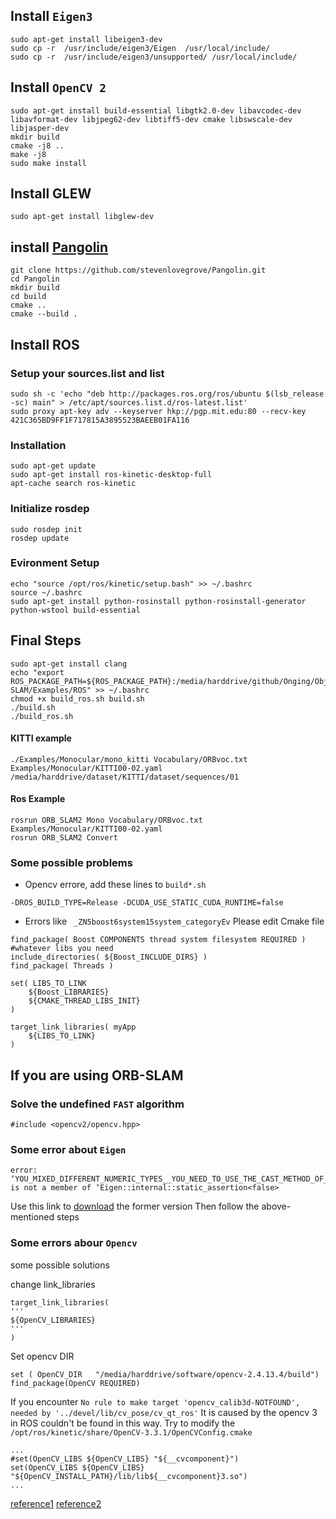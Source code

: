 ## Install `Eigen3`
```
sudo apt-get install libeigen3-dev
sudo cp -r  /usr/include/eigen3/Eigen  /usr/local/include/
sudo cp -r  /usr/include/eigen3/unsupported/ /usr/local/include/
```
## Install `OpenCV 2`
```
sudo apt-get install build-essential libgtk2.0-dev libavcodec-dev libavformat-dev libjpeg62-dev libtiff5-dev cmake libswscale-dev libjasper-dev
mkdir build
cmake -j8 ..
make -j8
sudo make install
```
## Install GLEW
```
sudo apt-get install libglew-dev
```
## install [Pangolin](https://github.com/stevenlovegrove/Pangolin)
```
git clone https://github.com/stevenlovegrove/Pangolin.git
cd Pangolin
mkdir build
cd build
cmake ..
cmake --build .
```
## Install ROS
### Setup your sources.list and list
```
sudo sh -c 'echo "deb http://packages.ros.org/ros/ubuntu $(lsb_release -sc) main" > /etc/apt/sources.list.d/ros-latest.list'
sudo proxy apt-key adv --keyserver hkp://pgp.mit.edu:80 --recv-key 421C365BD9FF1F717815A3895523BAEEB01FA116
```
### Installation
```
sudo apt-get update
sudo apt-get install ros-kinetic-desktop-full
apt-cache search ros-kinetic
```


### Initialize rosdep
```
sudo rosdep init
rosdep update
```
### Evironment Setup
```
echo "source /opt/ros/kinetic/setup.bash" >> ~/.bashrc
source ~/.bashrc
sudo apt-get install python-rosinstall python-rosinstall-generator python-wstool build-essential
```
## Final Steps
```
sudo apt-get install clang
echo "export ROS_PACKAGE_PATH=${ROS_PACKAGE_PATH}:/media/harddrive/github/Onging/Object-SLAM/Examples/ROS" >> ~/.bashrc
chmod +x build_ros.sh build.sh
./build.sh
./build_ros.sh
```
#### KITTI example
```
./Examples/Monocular/mono_kitti Vocabulary/ORBvoc.txt Examples/Monocular/KITTI00-02.yaml /media/harddrive/dataset/KITTI/dataset/sequences/01
```
#### Ros Example
```
rosrun ORB_SLAM2 Mono Vocabulary/ORBvoc.txt  Examples/Monocular/KITTI00-02.yaml 
rosrun ORB_SLAM2 Convert
```
### Some possible problems
* Opencv errore, add these lines to `build*.sh`
```
-DROS_BUILD_TYPE=Release -DCUDA_USE_STATIC_CUDA_RUNTIME=false
```
* Errors like ` _ZN5boost6system15system_categoryEv`
Please edit Cmake file
```
find_package( Boost COMPONENTS thread system filesystem REQUIRED ) #whatever libs you need
include_directories( ${Boost_INCLUDE_DIRS} )
find_package( Threads )

set( LIBS_TO_LINK
    ${Boost_LIBRARIES}
    ${CMAKE_THREAD_LIBS_INIT}
)

target_link_libraries( myApp
    ${LIBS_TO_LINK}
)
```
## If you are using ORB-SLAM
### Solve the undefined `FAST` algorithm
```
#include <opencv2/opencv.hpp>
```
### Some error about `Eigen`
```
error: ‘YOU_MIXED_DIFFERENT_NUMERIC_TYPES__YOU_NEED_TO_USE_THE_CAST_METHOD_OF_MATRIXBASE_TO_CAST_NUMERIC_TYPES_EXPLICITLY’ is not a member of ‘Eigen::internal::static_assertion<false>
```
Use this link to [download](https://launchpad.net/ubuntu/trusty/amd64/libeigen3-dev/3.2.0-8) the former version
Then follow the above-mentioned steps 

### Some errors abour `Opencv`
some possible solutions

change link_libraries
```
target_link_libraries(
'''
${OpenCV_LIBRARIES} 
'''
)
```
Set opencv DIR
```
set ( OpenCV_DIR   "/media/harddrive/software/opencv-2.4.13.4/build")
find_package(OpenCV REQUIRED)
```
If you encounter `No rule to make target 'opencv_calib3d-NOTFOUND', needed by '../devel/lib/cv_pose/cv_qt_ros'`
It is caused by the opencv 3 in ROS couldn't be found in this way.
Try to modify the `/opt/ros/kinetic/share/OpenCV-3.3.1/OpenCVConfig.cmake`
```
...
#set(OpenCV_LIBS ${OpenCV_LIBS} "${__cvcomponent}")
set(OpenCV_LIBS ${OpenCV_LIBS} "${OpenCV_INSTALL_PATH}/lib/lib${__cvcomponent}3.so")
...
```
[reference1](https://github.com/raulmur/ORB_SLAM2)
[reference2](https://stackoverflow.com/questions/13919128/cmake-set-linker-flags-for-boost)
